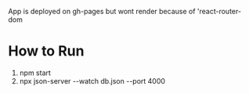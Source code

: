 App is deployed on gh-pages but wont render because of 'react-router-dom

# How to Run
1. npm start
2. npx json-server --watch db.json --port 4000
